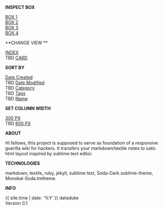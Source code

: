 **INSPECT BOX**

[BOX 1](/blog1/index.html)  
[BOX 2](/blog2/index.html)  
[BOX 3](/blog3/index.html)  
[BOX 4](/blog4/index.html)  

**CHANGE VIEW **

[INDEX](/name.html)  
TBD  [CARD](/name.html)  

**SORT BY**

[Date Created](/datecreated.html)  
TBD [Date Modified](/datemodified.html)  
TBD [Category](/category.html)  
TBD [Tags](/tags.html)  
TBD [Name](/name.html) 

**SET COLUMN WIDTH**

[300 PX](/tags.html)  
TBD [600 PX](/name.html) 

**ABOUT**

Hi fellows, 
this project is supposed to serve as foundation of a responsive guerilla wiki for hackers.
It transfers your markdown/textile notes to satic html layout inspired by sublime text editor.

**TECHNOLOGIES**

markdown, textile, ruby, jekyll, sublime text, Soda-Dark.sublime-theme, Monokai-Soda.tmtheme.  

**INFO**

{{ site.time | date: '%Y' }} dataduke  
Version 0.1